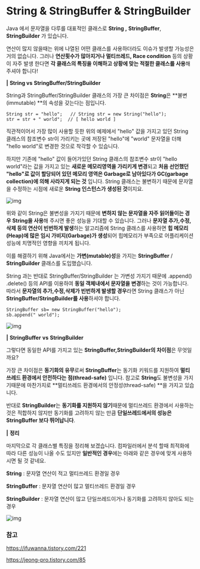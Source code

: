 # String & StringBuffer & StringBuilder

Java 에서 문자열을 다루를 대표적인 클래스로 **String ,** **StringBuffer**, **StringBuilder** 가 있습니다. 

연산이 많지 않을때는 위에 나열된 어떤 클래스를 사용하더라도 이슈가 발생할 가능성은 거의 없습니다. 그러나 **연산횟수가 많아지거나 멀티쓰레드, Race condition** 등의 상황이 자주 발생 한다면 **각 클래스의 특징을 이해하고 상황에 맞는 적절한 클래스를 사용**해 주셔야 합니다!

**|** **String vs** **StringBuffer/StringBuilder**

String과 StringBuffer/StringBuilder 클래스의 가장 큰 차이점은 **String**은  **불변(immutable) **의 속성을 갖는다는 점입니다.

```
String str = "hello";   // String str = new String("hello");
str = str + " world";  // [ hello world ]
```

직관적이어서 가장 많이 사용할 듯한 위의 예제에서 "hello" 값을 가지고 있던 String 클래스의 참조변수 str이 가리키는 곳에 저장된 "hello"에 "world" 문자열을 더해 "hello world"로 변경한 것으로 착각할 수 있습니다.

하지만 기존에 "hello" 값이 들어가있던 String 클래스의 참조변수 str이 "hello world"라는 값을 가지고 있는 **새로운 메모리영역을 가리키게 변경**되고 **처음 선언했던 "hello"로 값이 할당되어 있던 메모리 영역은 Garbage로 남아있다가 GC(garbage collection)에 의해 사라지게 되는 것** 입니다. String 클래스는 불변하기 때문에 문자열을 수정하는 시점에 새로운 **String 인스턴스가 생성된 것**이지요.

![img](https://t1.daumcdn.net/cfile/tistory/99948B355E2F13350F)

위와 같이 String은 불변성을 가지기 때문에 **변하지 않는 문자열을 자주 읽어들이는 경우 String을 사용**해 주시면 좋은 성능을 기대할 수 있습니다. 그러나 **문자열 추가,수정,삭제 등의 연산이 빈번하게 발생**하는 알고리즘에 String 클래스를 사용하면 **힙 메모리(Heap)에 많은 임시 가비지(Garbage)가 생성**되어 힙메모리가 부족으로 어플리케이션 성능에 치명적인 영향을 끼치게 됩니다.

이를 해결하기 위해 Java에서는 **가변(mutable)성**을 가지는 **StringBuffer** / **StringBuilder** 클래스를 도입했습니다.

String 과는 반대로 StringBuffer/StringBuilder 는 가변성 가지기 때문에 .append() .delete() 등의 API를 이용하여 **동일 객체내에서 문자열을 변경**하는 것이 가능합니다. 따라서 **문자열의 추가,수정,삭제가 빈번하게 발생할 경우**라면 String 클래스가 아닌 **StringBuffer/StringBuilder를 사용**하셔야 합니다.

```
StringBuffer sb= new StringBuffer("hello");
sb.append(" world");
```

![img](https://t1.daumcdn.net/cfile/tistory/9923A9505E2F133608)

**|** **StringBuffer** **vs** **StringBuilder**

그렇다면 동일한 API를 가지고 있는 **StringBuffer,StringBuilder의 차이점**은 무엇일까요?

가장 큰 차이점은 **동기화의 유무**로써 **StringBuffer**는 동기화 키워드를 지원하여 **멀티쓰레드 환경에서 안전하다는 점(thread-safe)** 입니다. 참고로 **String**도 불변성을 가지기때문에 마찬가지로   **멀티쓰레드 환경에서의 안정성(thread-safe) **을 가지고 있습니다. 

반대로 **StringBuilder**는 **동기화를 지원하지 않기**때문에 멀티쓰레드 환경에서 사용하는 것은 적합하지 않지만 동기화를 고려하지 않는 만큼 **단일쓰레드에서의 성능은 StringBuffer 보다 뛰어납니다**.

**|** **정리**

마지막으로 각 클래스별 특징을 정리해 보겠습니다. 컴파일러에서 분석 할때 최적화에 따라 다른 성능이 나올 수도 있지만 **일반적인 경우**에는 아래와 같은 경우에 맞게 사용하시면 될 것 같네요.

**String**          : 문자열 연산이 적고 멀티쓰레드 환경일 경우

**StringBuffer**   : 문자열 연산이 많고 멀티쓰레드 환경일 경우

**StringBuilder**  : 문자열 연산이 많고 단일쓰레드이거나 동기화를 고려하지 않아도 되는 경우 

![img](https://t1.daumcdn.net/cfile/tistory/99BE23375E2F133722)




### 참고
https://ifuwanna.tistory.com/221

https://jeong-pro.tistory.com/85